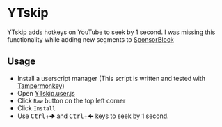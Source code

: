 # YTskip
YTskip adds hotkeys on YouTube to seek by 1 second. I was missing this functionality while adding new segments to [SponsorBlock](https://sponsor.ajay.app/)

## Usage
- Install a userscript manager
(This script is written and tested with [Tampermonkey](https://www.tampermonkey.net/))
- Open [YTskip.user.js](YTskip.user.js)
- Click `Raw` button on the top left corner
- Click `Install`
- Use <KBD>Ctrl</KBD>+<KBD>🠊</KBD> and <KBD>Ctrl</KBD>+<KBD>🠈</KBD> keys to seek by 1 second.
